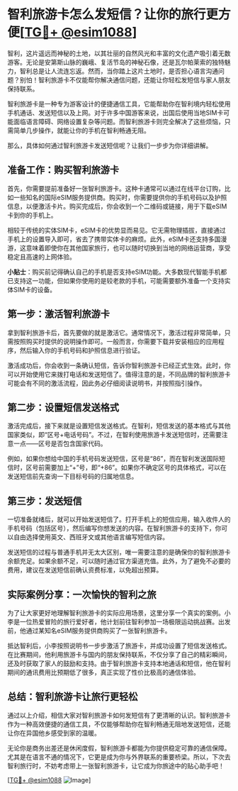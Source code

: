 # 智利旅游卡怎么发短信？让你的旅行更方便[[TG💪+ @esim1088](https://t.me/s/esim1088)]

智利，这片遥远而神秘的土地，以其壮丽的自然风光和丰富的文化遗产吸引着无数游客。无论是安第斯山脉的巍峨、复活节岛的神秘石像，还是瓦尔帕莱索的独特魅力，智利总是让人流连忘返。然而，当你踏上这片土地时，是否担心语言沟通问题？别怕！智利旅游卡不仅能帮你解决通信问题，还能让你轻松发短信与家人朋友保持联系。

智利旅游卡是一种专为游客设计的便捷通信工具，它能帮助你在智利境内轻松使用手机通话、发送短信以及上网。对于许多中国游客来说，出国后使用当地SIM卡可能面临语言障碍、网络设置复杂等问题。而智利旅游卡则完全解决了这些烦恼，只需简单几步操作，就能让你的手机在智利畅通无阻。

那么，具体如何通过智利旅游卡发送短信呢？让我们一步步为你详细讲解。

## 准备工作：购买智利旅游卡

首先，你需要提前准备好一张智利旅游卡。这种卡通常可以通过在线平台订购，比如一些知名的国际eSIM服务提供商。购买时，你需要提供你的手机号码以及护照信息，以便激活卡片。购买完成后，你会收到一个二维码或链接，用于下载eSIM卡到你的手机上。

相较于传统的实体SIM卡，eSIM卡的优势显而易见。它无需物理插拔，直接通过手机上的设置导入即可，省去了携带实体卡的麻烦。此外，eSIM卡还支持多国漫游，这意味着即使你在其他国家旅行，也可以随时切换到当地的网络运营商，享受稳定且高速的上网体验。

**小贴士**：购买前记得确认自己的手机是否支持eSIM功能。大多数现代智能手机都已支持这一功能，但如果你使用的是较老款的手机，可能需要额外准备一个支持实体SIM卡的设备。

## 第一步：激活智利旅游卡

拿到智利旅游卡后，首先要做的就是激活它。通常情况下，激活过程非常简单，只需按照购买时提供的说明操作即可。一般而言，你需要下载并安装相应的应用程序，然后输入你的手机号码和护照信息进行验证。

激活成功后，你会收到一条确认短信，告诉你智利旅游卡已经正式生效。此时，你可以开始使用它来拨打电话和发送短信了。值得注意的是，不同品牌的智利旅游卡可能会有不同的激活流程，因此务必仔细阅读说明书，并按照指引操作。

## 第二步：设置短信发送格式

激活完成后，接下来就是设置短信发送格式。在智利，短信发送的基本格式与其他国家类似，即“区号+电话号码”。不过，在智利使用旅游卡发送短信时，还需要注意一点——区号是否包含国家代码。

例如，如果你想给中国的手机号码发送短信，区号是“86”，而在智利发送国际短信时，区号前需要加上“+”号，即“+86”。如果你不确定区号的具体格式，可以在发送短信前先查询一下目标号码的归属地信息。

## 第三步：发送短信

一切准备就绪后，就可以开始发送短信了。打开手机上的短信应用，输入收件人的手机号码（包括区号），然后编写你想发送的内容。在智利旅游卡的支持下，你可以自由选择使用英文、西班牙文或其他语言编写短信内容。

发送短信的过程与普通手机并无太大区别，唯一需要注意的是确保你的智利旅游卡余额充足。如果余额不足，可以随时通过官方渠道充值。此外，为了避免不必要的费用，建议在发送短信前确认资费标准，以免超出预算。

## 实际案例分享：一次愉快的智利之旅

为了让大家更好地理解智利旅游卡的实际应用场景，这里分享一个真实的案例。小李是一位热爱冒险的旅行爱好者，他计划前往智利参加一场极限运动挑战赛。出发前，他通过某知名eSIM服务提供商购买了一张智利旅游卡。

抵达智利后，小李按照说明书一步步激活了旅游卡，并成功设置了短信发送格式。在比赛期间，他利用旅游卡与国内的朋友保持联系，不仅分享了自己的精彩瞬间，还及时获取了家人的鼓励和支持。由于智利旅游卡支持本地通话和短信，他在智利期间的通讯费用比预期低了很多，真正实现了性价比极高的通信体验。

## 总结：智利旅游卡让旅行更轻松

通过以上介绍，相信大家对智利旅游卡如何发短信有了更清晰的认识。智利旅游卡作为一种高效便捷的通信工具，不仅能够帮助你在智利畅通无阻地发送短信，还能让你在异国他乡感受到家的温暖。

无论你是商务出差还是休闲度假，智利旅游卡都能为你提供稳定可靠的通信保障。尤其是在语言不通的情况下，它更是成为你与外界联系的重要桥梁。所以，下次去智利旅行时，不妨考虑带上一张智利旅游卡，让它成为你旅途中的贴心助手吧！

[[TG💪+ @esim1088](https://t.me/s/esim1088) ![Image](https://i.postimg.cc/4NQfJmqS/Snipaste-2025-05-13-00-14-12.png)]